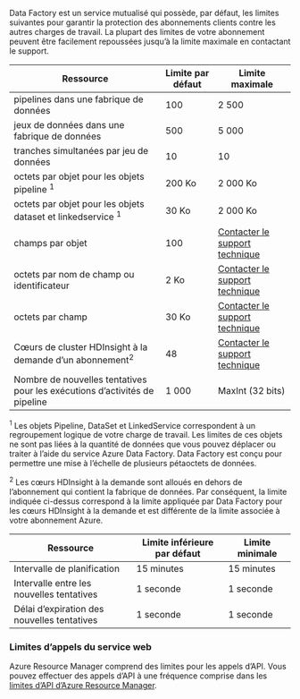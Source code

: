 Data Factory est un service mutualisé qui possède, par défaut, les limites suivantes pour garantir la protection des abonnements clients contre les autres charges de travail. La plupart des limites de votre abonnement peuvent être facilement repoussées jusqu’à la limite maximale en contactant le support.

**Ressource** | **Limite par défaut** | **Limite maximale**
-------- | ------------- | -------------
pipelines dans une fabrique de données | 100 | 2 500
jeux de données dans une fabrique de données | 500 | 5 000
tranches simultanées par jeu de données | 10 | 10
octets par objet pour les objets pipeline <sup>1</sup> | 200 Ko | 2 000 Ko
octets par objet pour les objets dataset et linkedservice <sup>1</sup> | 30 Ko | 2 000 Ko
champs par objet | 100 | [Contacter le support technique](http://azure.microsoft.com/blog/2014/06/04/azure-limits-quotas-increase-requests/)
octets par nom de champ ou identificateur | 2 Ko | [Contacter le support technique](http://azure.microsoft.com/blog/2014/06/04/azure-limits-quotas-increase-requests/)
octets par champ | 30 Ko | [Contacter le support technique](http://azure.microsoft.com/blog/2014/06/04/azure-limits-quotas-increase-requests/)
Cœurs de cluster HDInsight à la demande d’un abonnement<sup>2</sup> | 48 | [Contacter le support technique](http://azure.microsoft.com/blog/2014/06/04/azure-limits-quotas-increase-requests/)
Nombre de nouvelles tentatives pour les exécutions d’activités de pipeline | 1 000 | MaxInt (32 bits)

<sup>1</sup> Les objets Pipeline, DataSet et LinkedService correspondent à un regroupement logique de votre charge de travail. Les limites de ces objets ne sont pas liées à la quantité de données que vous pouvez déplacer ou traiter à l’aide du service Azure Data Factory. Data Factory est conçu pour permettre une mise à l’échelle de plusieurs pétaoctets de données.

<sup>2</sup> Les cœurs HDInsight à la demande sont alloués en dehors de l’abonnement qui contient la fabrique de données. Par conséquent, la limite indiquée ci-dessus correspond à la limite appliquée par Data Factory pour les cœurs HDInsight à la demande et est différente de la limite associée à votre abonnement Azure.


**Ressource** | **Limite inférieure par défaut** | **Limite minimale**
-------- | ------------------- | -------------
Intervalle de planification | 15 minutes | 15 minutes
Intervalle entre les nouvelles tentatives | 1 seconde | 1 seconde
Délai d’expiration des nouvelles tentatives | 1 seconde | 1 seconde


### Limites d’appels du service web

Azure Resource Manager comprend des limites pour les appels d’API. Vous pouvez effectuer des appels d’API à une fréquence comprise dans les [limites d’API d’Azure Resource Manager](azure-subscription-service-limits/#resource-group-limits).

<!---HONumber=AcomDC_1125_2015-->